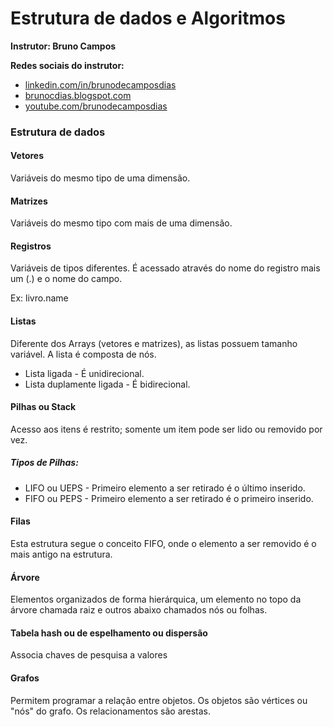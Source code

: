 # Estrutura de dados e Algoritmos

**Instrutor: Bruno Campos**

**Redes sociais do instrutor:**

- [linkedin.com/in/brunodecamposdias]()
- [brunocdias.blogspot.com]()
- [youtube.com/brunodecamposdias]()

### Estrutura de dados

#### Vetores

Variáveis do mesmo tipo de uma dimensão.

#### Matrizes

Variáveis do mesmo tipo com mais de uma dimensão.

#### Registros

Variáveis de tipos diferentes.  É acessado através do nome do registro mais um (.) e o nome do campo.

Ex: livro.name

#### Listas

Diferente dos Arrays (vetores e matrizes), as listas possuem tamanho variável.  A lista é composta de nós.

- Lista ligada - É unidirecional.
- Lista duplamente ligada - É bidirecional.

#### Pilhas ou Stack

Acesso aos itens é restrito; somente um item pode ser lido ou removido por vez. 

##### Tipos de Pilhas:

- LIFO ou UEPS - Primeiro elemento a ser retirado é o último inserido.
- FIFO ou PEPS - Primeiro elemento a ser retirado é o primeiro inserido.

#### Filas

Esta estrutura segue o conceito FIFO, onde o elemento a ser removido é o mais antigo na estrutura.

#### Árvore

Elementos organizados de forma hierárquica, um elemento no topo da árvore chamada raiz e outros abaixo chamados nós ou folhas.



#### Tabela hash ou de espelhamento ou dispersão

Associa chaves de pesquisa a valores



#### Grafos

Permitem programar a relação entre objetos.  Os objetos são vértices ou "nós" do grafo.  Os relacionamentos são arestas.
